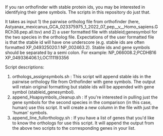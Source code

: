 If you ran orthofinder with stable protein ids, you may be interested in identifying their gene symbols. The scripts in this repository do just that. 

It takes as input 1) the pairwise ortholog file from orthofinder (here, Astyanax_mexicanus_GCA_023375975_1_2022_07_pep__v__Homo_sapiens.GRCh38.pep.all.tsv) and 2) a user formatted file with stableid;genesymbol for the two species in the ortholog file. Expectations of the user formatted file is that the stable id will have one underscore (e.g. stable ids are often formatted XP_049325020.1 NP_002463.2). Stable ids and gene symbols should be separated by a semi colon. For example:
NP_066008.2;PCDHB16
XP_049336406.1;LOC111193356

Script descriptions:
1) orthologs_assignsymbols.sh : This script will append stable ids in the pairwise orthology file from Orthofinder with gene symbols. The output will retain original formatting but stable ids will be appended with gene symbol (stableid_genesymbol). 
2) append_Hsapsymbols_cleanup.sh : If you're interested in pulling just the gene symbols for the second species in the comparison (in this case, human) use this script. It will create a new column in the file with just the 'human' symbols. 
3) append_line_fullorthology.sh : If you have a list of genes that you'd like to know the orthologs for use this script. It will append the output from the above two scripts to the corresponding genes in your list. 

